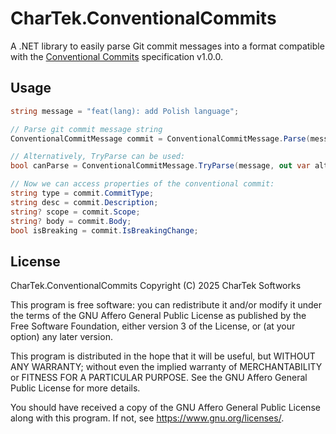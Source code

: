 # CharTek.ConventionalCommits

A .NET library to easily parse Git commit messages into a format compatible
with the [Conventional Commits](https://www.conventionalcommits.org/en/v1.0.0/)
specification v1.0.0.

## Usage

```cs
string message = "feat(lang): add Polish language";

// Parse git commit message string
ConventionalCommitMessage commit = ConventionalCommitMessage.Parse(message);

// Alternatively, TryParse can be used:
bool canParse = ConventionalCommitMessage.TryParse(message, out var alternativeCommit);

// Now we can access properties of the conventional commit:
string type = commit.CommitType;
string desc = commit.Description;
string? scope = commit.Scope;
string? body = commit.Body;
bool isBreaking = commit.IsBreakingChange;
```

## License

CharTek.ConventionalCommits 
Copyright (C) 2025  CharTek Softworks

This program is free software: you can redistribute it and/or modify
it under the terms of the GNU Affero General Public License as
published by the Free Software Foundation, either version 3 of the
License, or (at your option) any later version.

This program is distributed in the hope that it will be useful,
but WITHOUT ANY WARRANTY; without even the implied warranty of
MERCHANTABILITY or FITNESS FOR A PARTICULAR PURPOSE.  See the
GNU Affero General Public License for more details.

You should have received a copy of the GNU Affero General Public License
along with this program.  If not, see <https://www.gnu.org/licenses/>.
